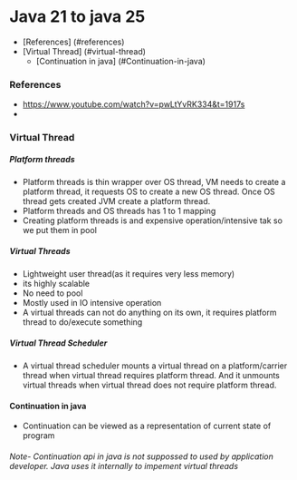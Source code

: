 # Java 21 to java 25

- [References] (#references)
- [Virtual Thread] (#virtual-thread)
   - [Continuation in java] (#Continuation-in-java)


### References
- https://www.youtube.com/watch?v=pwLtYvRK334&t=1917s
- 
### Virtual Thread
##### Platform threads
- Platform threads is thin wrapper over OS thread, VM needs to create a platform thread, it requests OS to create a new OS thread. Once OS thread gets created JVM create a platform thread.
- Platform threads and OS threads has 1 to 1 mapping
- Creating platform threads is and expensive operation/intensive tak so we put them in pool

##### Virtual Threads
- Lightweight user thread(as it requires very less memory)
- its highly scalable
- No need to pool
- Mostly used in IO intensive operation
- A virtual threads can not do anything on its own, it requires platform thread to do/execute something
  
##### Virtual Thread Scheduler
- A virtual thread scheduler mounts a virtual thread on a platform/carrier thread when virtual thread requires platform thread. And it unmounts virtual threads when virtual thread does not require platform thread.
  
#### Continuation in java
- Continuation can be viewed as a representation of current state of program
###### Note- Continuation api in java is not suppossed to used by application developer. Java uses it internally to impement virtual threads



